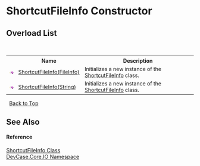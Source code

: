 # ShortcutFileInfo Constructor 
 


## Overload List
&nbsp;<table><tr><th></th><th>Name</th><th>Description</th></tr><tr><td>![Public method](media/pubmethod.gif "Public method")</td><td><a href="M_DevCase_Core_IO_ShortcutFileInfo__ctor">ShortcutFileInfo(FileInfo)</a></td><td>
Initializes a new instance of the <a href="T_DevCase_Core_IO_ShortcutFileInfo">ShortcutFileInfo</a> class.</td></tr><tr><td>![Public method](media/pubmethod.gif "Public method")</td><td><a href="M_DevCase_Core_IO_ShortcutFileInfo__ctor_1">ShortcutFileInfo(String)</a></td><td>
Initializes a new instance of the <a href="T_DevCase_Core_IO_ShortcutFileInfo">ShortcutFileInfo</a> class.</td></tr></table>&nbsp;
<a href="#shortcutfileinfo-constructor">Back to Top</a>

## See Also


#### Reference
<a href="T_DevCase_Core_IO_ShortcutFileInfo">ShortcutFileInfo Class</a><br /><a href="N_DevCase_Core_IO">DevCase.Core.IO Namespace</a><br />